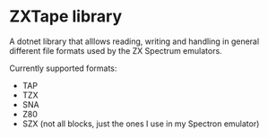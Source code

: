 # ZXTape library

A dotnet library that alllows reading, writing and handling in general different file formats used by the ZX Spectrum emulators.

Currently supported formats:
- TAP
- TZX
- SNA
- Z80
- SZX (not all blocks, just the ones I use in my Spectron emulator)
